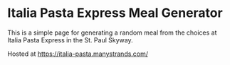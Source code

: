 # Italia Pasta Express Meal Generator

This is a simple page for generating a random meal from the choices at Italia Pasta Express in the St. Paul Skyway.

Hosted at https://italia-pasta.manystrands.com/
